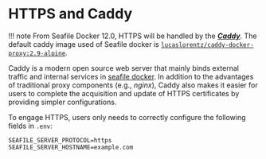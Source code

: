 # HTTPS and Caddy

!!! note
    From Seafile Docker 12.0, HTTPS will be handled by the [***Caddy***](https://caddyserver.com/docs/). The default caddy image used of Seafile docker is [`lucaslorentz/caddy-docker-proxy:2.9-alpine`](https://github.com/lucaslorentz/caddy-docker-proxy).

Caddy is a modern open source web server that mainly binds external traffic and internal services in [seafile docker](./overview.md). In addition to the advantages of traditional proxy components (e.g., *nginx*), Caddy also makes it easier for users to complete the acquisition and update of HTTPS certificates by providing simpler configurations. 

To engage HTTPS, users only needs to correctly configure the following fields in `.env`:

```shell
SEAFILE_SERVER_PROTOCOL=https
SEAFILE_SERVER_HOSTNAME=example.com
```
